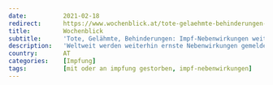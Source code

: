 ```yaml
---
date:          2021-02-18
redirect:      https://www.wochenblick.at/tote-gelaehmte-behinderungen-impf-nebenwirkungen-weiterhin-geleugnet/
title:         Wochenblick
subtitle:      'Tote, Gelähmte, Behinderungen: Impf-Nebenwirkungen weiterhin geleugnet'
description:   'Weltweit werden weiterhin ernste Nebenwirkungen gemeldet. Doch im Gegensatz zu normalen Abläufen wird geleugnet anstelle Untersuchungen zu starten.'
country:       AT
categories:    [Impfung]
tags:          [mit oder an impfung gestorben, impf-nebenwirkungen]
---
```

